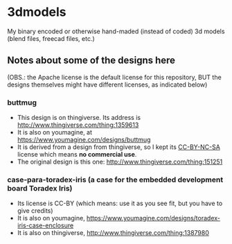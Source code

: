 # 3dmodels
My binary encoded or otherwise hand-maded (instead of coded) 3d models (blend files, freecad files, etc.)

## Notes about some of the designs here
(OBS.: the Apache license is the default license
for this repository, BUT the designs themselves
might have different licenses, as indicated below)

### buttmug
* This design is on thingiverse. Its address is http://www.thingiverse.com/thing:1359613
* It is also on youmagine, at https://www.youmagine.com/designs/buttmug
* It is derived from a design from thingiverse, so I kept its [CC-BY-NC-SA](https://creativecommons.org/licenses/by-nc-sa/4.0/) license which means **no commercial use**.
* The original design is this one: http://www.thingiverse.com/thing:151251

### case-para-toradex-iris (a case for the embedded development board Toradex Iris)
* Its license is CC-BY (which means: use it as you see fit, but you have to give credits)
* It is also on youmagine, https://www.youmagine.com/designs/toradex-iris-case-enclosure
* It is also on thingiverse, http://www.thingiverse.com/thing:1387980
